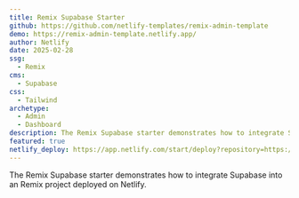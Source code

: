 ```yaml
---
title: Remix Supabase Starter
github: https://github.com/netlify-templates/remix-admin-template
demo: https://remix-admin-template.netlify.app/
author: Netlify
date: 2025-02-28
ssg:
  - Remix
cms:
  - Supabase
css:
  - Tailwind 
archetype:
  - Admin
  - Dashboard
description: The Remix Supabase starter demonstrates how to integrate Supabase into an Remix project deployed on Netlify.
featured: true
netlify_deploy: https://app.netlify.com/start/deploy?repository=https://github.com/netlify-templates/remix-admin-template
---
```



The Remix Supabase starter demonstrates how to integrate Supabase into an Remix project deployed on Netlify.


